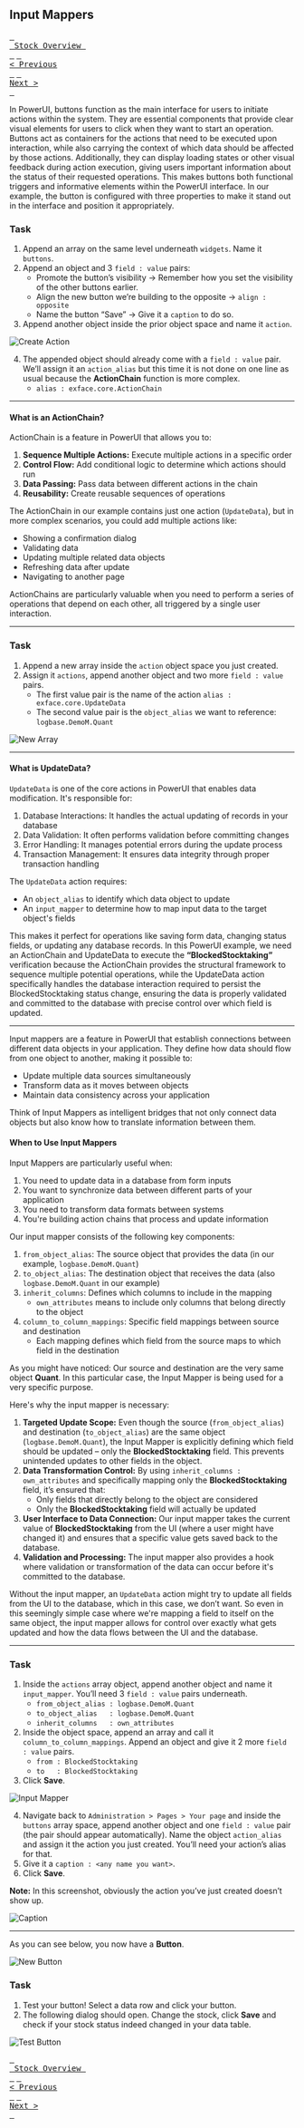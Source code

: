 ## Input Mappers

[<kbd> <br> Stock Overview <br> </kbd>](index.md) [<kbd> <br>< Previous <br> </kbd>](04_create_and_edit_buttons_actions.md) [<kbd> <br>Next > <br> </kbd>](06_table_relations_attributes_and_columns.md)

In PowerUI, buttons function as the main interface for users to initiate actions within the system. They are essential components that provide clear visual elements for users to click when they want to start an operation.
Buttons act as containers for the actions that need to be executed upon interaction, while also carrying the context of which data should be affected by those actions.
Additionally, they can display loading states or other visual feedback during action execution, giving users important information about the status of their requested operations.
This makes buttons both functional triggers and informative elements within the PowerUI interface. In our example, the button is configured with three properties to make it stand out in the interface and position it appropriately.

### Task

1. Append an array on the same level underneath `widgets`. Name it `buttons`.  
2. Append an object and 3 `field : value` pairs:  
   - Promote the button’s visibility &rarr; Remember how you set the visibility of the other buttons earlier.  
   - Align the new button we’re building to the opposite &rarr; `align : opposite`  
   - Name the button “Save” &rarr; Give it a `caption` to do so.  
3. Append another object inside the prior object space and name it `action`.  
 
![Create Action](../Images/05_Image_1.png)

4. The appended object should already come with a `field : value` pair. We’ll assign it an `action_alias` but this time it is not done on one line as usual because the **ActionChain** function is more complex.  
   - `alias : exface.core.ActionChain`

---

#### What is an ActionChain?

ActionChain is a feature in PowerUI that allows you to:  

1. **Sequence Multiple Actions:** Execute multiple actions in a specific order  
2. **Control Flow:** Add conditional logic to determine which actions should run  
3. **Data Passing:** Pass data between different actions in the chain  
4. **Reusability:** Create reusable sequences of operations  

The ActionChain in our example contains just one action (`UpdateData`), but in more complex scenarios, you could add multiple actions like:  

- Showing a confirmation dialog  
- Validating data  
- Updating multiple related data objects  
- Refreshing data after update  
- Navigating to another page  

ActionChains are particularly valuable when you need to perform a series of operations that depend on each other, all triggered by a single user interaction.

---

### Task

1. Append a new array inside the `action` object space you just created.  
2. Assign it `actions`, append another object and two more `field : value` pairs.  
   - The first value pair is the name of the action `alias : exface.core.UpdateData`  
   - The second value pair is the `object_alias` we want to reference: `logbase.DemoM.Quant`
   
![New Array](../Images/05_Image_2.png)

---

#### What is UpdateData?

`UpdateData` is one of the core actions in PowerUI that enables data modification. It's responsible for:

1. Database Interactions: It handles the actual updating of records in your database  
2. Data Validation: It often performs validation before committing changes  
3. Error Handling: It manages potential errors during the update process  
4. Transaction Management: It ensures data integrity through proper transaction handling  

The `UpdateData` action requires:  

- An `object_alias` to identify which data object to update  
- An `input_mapper` to determine how to map input data to the target object's fields  

This makes it perfect for operations like saving form data, changing status fields, or updating any database records. In this PowerUI example, we need an ActionChain and UpdateData to execute the **“BlockedStocktaking”** verification because the ActionChain provides the structural framework to sequence multiple potential operations, while the UpdateData action specifically handles the database interaction required to persist the BlockedStocktaking status change, ensuring the data is properly validated and committed to the database with precise control over which field is updated.

---

Input mappers are a feature in PowerUI that establish connections between different data objects in your application. They define how data should flow from one object to another, making it possible to:

- Update multiple data sources simultaneously  
- Transform data as it moves between objects  
- Maintain data consistency across your application  

Think of Input Mappers as intelligent bridges that not only connect data objects but also know how to translate information between them.

#### When to Use Input Mappers

Input Mappers are particularly useful when:

1. You need to update data in a database from form inputs  
2. You want to synchronize data between different parts of your application  
3. You need to transform data formats between systems  
4. You're building action chains that process and update information  

Our input mapper consists of the following key components:

1. `from_object_alias`: The source object that provides the data (in our example, `logbase.DemoM.Quant`)  
2. `to_object_alias`: The destination object that receives the data (also `logbase.DemoM.Quant` in our example)  
3. `inherit_columns`: Defines which columns to include in the mapping  
   - `own_attributes` means to include only columns that belong directly to the object  
4. `column_to_column_mappings`: Specific field mappings between source and destination  
   - Each mapping defines which field from the source maps to which field in the destination

As you might have noticed: Our source and destination are the very same object **Quant**. In this particular case, the Input Mapper is being used for a very specific purpose.

Here's why the input mapper is necessary:

1. **Targeted Update Scope:** Even though the source (`from_object_alias`) and destination (`to_object_alias`) are the same object (`logbase.DemoM.Quant`), the Input Mapper is explicitly defining which field should be updated – only the **BlockedStocktaking** field. This prevents unintended updates to other fields in the object.  
2. **Data Transformation Control:** By using `inherit_columns : own_attributes` and specifically mapping only the **BlockedStocktaking** field, it’s ensured that:  
   - Only fields that directly belong to the object are considered  
   - Only the **BlockedStocktaking** field will actually be updated  
3. **User Interface to Data Connection:** Our input mapper takes the current value of **BlockedStocktaking** from the UI (where a user might have changed it) and ensures that a specific value gets saved back to the database.  
4. **Validation and Processing:** The input mapper also provides a hook where validation or transformation of the data can occur before it's committed to the database.  

Without the input mapper, an `UpdateData` action might try to update all fields from the UI to the database, which in this case, we don’t want. So even in this seemingly simple case where we're mapping a field to itself on the same object, the input mapper allows for control over exactly what gets updated and how the data flows between the UI and the database.

---

### Task

1. Inside the `actions` array object, append another object and name it `input_mapper`. You’ll need 3 `field : value` pairs underneath.  
   - `from_object_alias : logbase.DemoM.Quant`  
   - `to_object_alias   : logbase.DemoM.Quant`  
   - `inherit_columns   : own_attributes`  
2. Inside the object space, append an array and call it `column_to_column_mappings`. Append an object and give it 2 more `field : value` pairs.  
   - `from : BlockedStocktaking`  
   - `to   : BlockedStocktaking`  
3. Click **Save**.  

![Input Mapper](../Images/05_Image_3.png)

4. Navigate back to `Administration > Pages > Your page` and inside the `buttons` array space, append another object and one `field : value` pair (the pair should appear automatically). Name the object `action_alias` and assign it the action you just created. You’ll need your action’s alias for that.  
5. Give it a `caption : <any name you want>`.  
6. Click **Save**.  

**Note:** In this screenshot, obviously the action you’ve just created doesn’t show up. 

![Caption](../Images/05_Image_4.png)

---

As you can see below, you now have a **Button**.

![New Button](../Images/05_Image_5.png)

### Task

1. Test your button! Select a data row and click your button.  
2. The following dialog should open. Change the stock, click **Save** and check if your stock status indeed changed in your data table.
 
![Test Button](../Images/05_Image_6.png)

[<kbd> <br> Stock Overview <br> </kbd>](index.md) [<kbd> <br>< Previous <br> </kbd>](04_create_and_edit_buttons_actions.md) [<kbd> <br>Next > <br> </kbd>](06_table_relations_attributes_and_columns.md)
